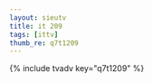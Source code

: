 ```yaml
--- 
layout: sieutv
title: it 209
tags: [ittv]
thumb_re: q7t1209
---
```

{% include tvadv key="q7t1209" %} 
